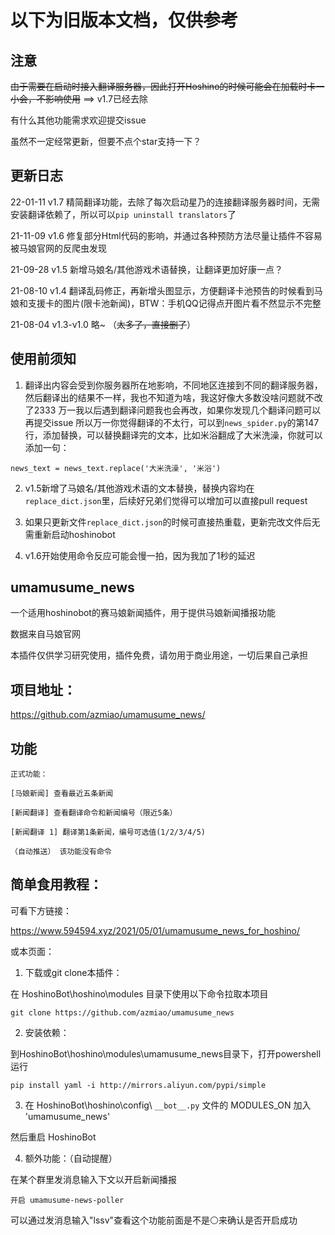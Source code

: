 
# 以下为旧版本文档，仅供参考

## 注意

~~由于需要在启动时接入翻译服务器，因此打开Hoshino的时候可能会在加载时卡一小会，不影响使用~~  ==>  v1.7已经去除

有什么其他功能需求欢迎提交issue

虽然不一定经常更新，但要不点个star支持一下？

## 更新日志

22-01-11    v1.7    精简翻译功能，去除了每次启动星乃的连接翻译服务器时间，无需安装翻译依赖了，所以可以`pip uninstall translators`了

21-11-09    v1.6    修复部分Html代码的影响，并通过各种预防方法尽量让插件不容易被马娘官网的反爬虫发现

21-09-28    v1.5    新增马娘名/其他游戏术语替换，让翻译更加好康一点？

21-08-10    v1.4    翻译乱码修正，再新增头图显示，方便翻译卡池预告的时候看到马娘和支援卡的图片(限卡池新闻)，BTW：手机QQ记得点开图片看不然显示不完整

21-08-04    v1.3-v1.0    略~ （~~太多了，直接删了~~）

## 使用前须知

1. 翻译出内容会受到你服务器所在地影响，不同地区连接到不同的翻译服务器，然后翻译出的结果不一样，我也不知道为啥，我这好像大多数没啥问题就不改了2333
    万一我以后遇到翻译问题我也会再改，如果你发现几个翻译问题可以再提交issue
    所以万一你觉得翻译的不太行，可以到`news_spider.py`的第147行，添加替换，可以替换翻译完的文本，比如米浴翻成了大米洗澡，你就可以添加一句：
```
news_text = news_text.replace('大米洗澡', '米浴')
```

2. v1.5新增了马娘名/其他游戏术语的文本替换，替换内容均在`replace_dict.json`里，后续好兄弟们觉得可以增加可以直接pull request

3. 如果只更新文件`replace_dict.json`的时候可直接热重载，更新完改文件后无需重新启动hoshinobot

4. v1.6开始使用命令反应可能会慢一拍，因为我加了1秒的延迟

## umamusume_news

一个适用hoshinobot的赛马娘新闻插件，用于提供马娘新闻播报功能

数据来自马娘官网

本插件仅供学习研究使用，插件免费，请勿用于商业用途，一切后果自己承担

## 项目地址：
https://github.com/azmiao/umamusume_news/

## 功能
```
正式功能：

[马娘新闻] 查看最近五条新闻

[新闻翻译] 查看翻译命令和新闻编号（限近5条）

[新闻翻译 1] 翻译第1条新闻，编号可选值(1/2/3/4/5)

（自动推送） 该功能没有命令
```
## 简单食用教程：

可看下方链接：

https://www.594594.xyz/2021/05/01/umamusume_news_for_hoshino/

或本页面：

1. 下载或git clone本插件：

在 HoshinoBot\hoshino\modules 目录下使用以下命令拉取本项目
```
git clone https://github.com/azmiao/umamusume_news
```

2. 安装依赖：

到HoshinoBot\hoshino\modules\umamusume_news目录下，打开powershell运行
```
pip install yaml -i http://mirrors.aliyun.com/pypi/simple
```

3. 在 HoshinoBot\hoshino\config\ `__bot__.py` 文件的 MODULES_ON 加入 'umamusume_news'

然后重启 HoshinoBot

4. 额外功能：（自动提醒）

在某个群里发消息输入下文以开启新闻播报
```
开启 umamusume-news-poller
```
可以通过发消息输入"lssv"查看这个功能前面是不是⚪来确认是否开启成功